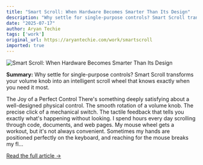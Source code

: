 ```yaml
---
title: "Smart Scroll: When Hardware Becomes Smarter Than Its Design"
description: "Why settle for single-purpose controls? Smart Scroll transforms your volume knob into an intelligent scroll wheel that knows exactly when you need it most."
date: "2025-07-17"
author: Aryan Techie
tags: ['work']
original_url: https://aryantechie.com/work/smartscroll
imported: true
---
```


![Smart Scroll: When Hardware Becomes Smarter Than Its Design](https://aryantechie.com/images/projects/smartscroll/image1.jpg)

**Summary:** Why settle for single-purpose controls? Smart Scroll transforms your volume knob into an intelligent scroll wheel that knows exactly when you need it most.

The Joy of a Perfect Control There's something deeply satisfying about a well-designed physical control. The smooth rotation of a volume knob. The precise click of a mechanical switch. The tactile feedback that tells you exactly what's happening without looking. I spend hours every day scrolling through code, documents, and web pages. My mouse wheel gets a workout, but it's not always convenient. Sometimes my hands are positioned perfectly on the keyboard, and reaching for the mouse breaks my fl...

[Read the full article →](https://aryantechie.com/work/smartscroll)